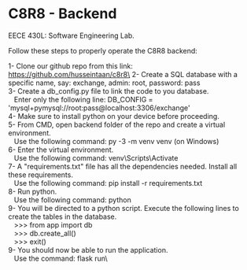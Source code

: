# C8R8 - Backend
EECE 430L: Software Engineering Lab.

Follow these steps to properly operate the C8R8 backend:

1- Clone our github repo from this link: https://github.com/husseintaan/c8r8\
2- Create a SQL database with a specific name, say: exchange, admin: root, password: pass\
3- Create a db_config.py file to link the code to you database.\
&nbsp;&nbsp;&nbsp;Enter only the following line: DB_CONFIG = 'mysql+pymysql://root:pass@localhost:3306/exchange'\
4- Make sure to install python on your device before proceeding.\
5- From CMD, open backend folder of the repo and create a virtual environment.\
&nbsp;&nbsp;&nbsp;Use the following command: py -3 -m venv venv (on Windows)\
6- Enter the virtual environment.\
&nbsp;&nbsp;&nbsp;Use the following command: venv\Scripts\Activate\
7- A "requirements.txt" file has all the dependencies needed. Install all these requirements.\
&nbsp;&nbsp;&nbsp;Use the following command: pip install -r requirements.txt\
8- Run python.\
&nbsp;&nbsp;&nbsp;Use the following command: python\
9- You will be directed to a python script. Execute the following lines to create the tables in the database.\
&nbsp;&nbsp;&nbsp;>>> from app import db\
&nbsp;&nbsp;&nbsp;>>> db.create_all()\
&nbsp;&nbsp;&nbsp;>>> exit()\
9- You should now be able to run the application.\
&nbsp;&nbsp;&nbsp;Use the command: flask run\
